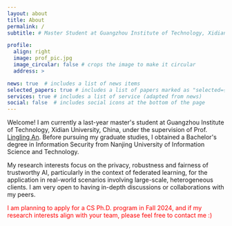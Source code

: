 ```yaml
---
layout: about
title: About
permalink: /
subtitle: # Master Student at Guangzhou Institute of Technology, Xidian University, China

profile:
  align: right
  image: prof_pic.jpg
  image_circular: false # crops the image to make it circular
  address: >

news: true  # includes a list of news items
selected_papers: true # includes a list of papers marked as "selected={true}"
services: true # includes a list of service (adapted from news)
social: false  # includes social icons at the bottom of the page
---
```


Welcome! I am currently a last-year master's student at Guangzhou Institute of Technology, Xidian University, China, under the supervision of Prof. [Lingling An](https://scholar.google.com/citations?hl=zh-CN&user=DZuZUBYAAAAJ&view_op=list_works&sortby=pubdate). Before pursuing my graduate studies, I obtained a Bachelor's degree in Information Security from Nanjing University of Information Science and Technology.

My research interests focus on the privacy, robustness and fairness of trustworthy AI, particularly in the context of federated learning, for the application in real-world scenarios involving large-scale, heterogeneous clients. I am very open to having in-depth discussions or collaborations with my peers.

<span style="color:red"> I am planning to apply for a CS Ph.D. program in Fall 2024, and if my research interests align with your team, please feel free to contact me :)
